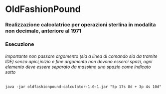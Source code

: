 # OldFashionPound

### Realizzazione calcolatrice per operazioni sterlina in modalita non decimale, anteriore al 1971

### Esecuzione
###### importante non passare argomento (sia a linea di comando sia da tramite IDE) senza apici,inizio e fine argomento non devono esserci spazi, ogni elemento deve essere separato da massimo uno spazio come indicato sotto
`java -jar oldfashionpound-calculator-1.0-1.jar "5p 17s 8d + 3p 4s 10d"`

 